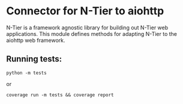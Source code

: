 # Connector for N-Tier to aiohttp

N-Tier is a framework agnostic library for building out N-Tier web applications. This module
defines methods for adapting N-Tier to the aiohttp web framework.

## Running tests:

`python -m tests`

or

`coverage run -m tests && coverage report`

